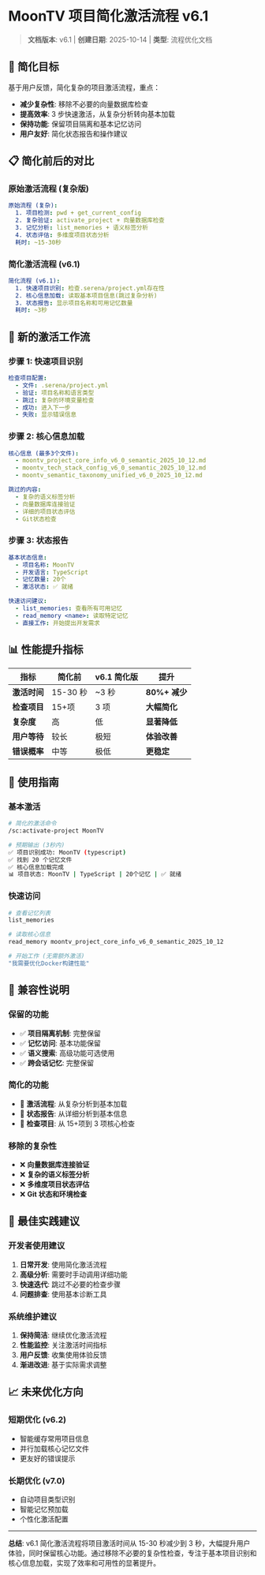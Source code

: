 # MoonTV 项目简化激活流程 v6.1

> **文档版本**: v6.1 | **创建日期**: 2025-10-14 | **类型**: 流程优化文档

## 🎯 简化目标

基于用户反馈，简化复杂的项目激活流程，重点：

- **减少复杂性**: 移除不必要的向量数据库检查
- **提高效率**: 3 步快速激活，从复杂分析转向基本加载
- **保持功能**: 保留项目隔离和基本记忆访问
- **用户友好**: 简化状态报告和操作建议

## 📋 简化前后的对比

### 原始激活流程 (复杂版)

```yaml
原始流程 (复杂):
  1. 项目检测: pwd + get_current_config
  2. 复杂验证: activate_project + 向量数据库检查
  3. 记忆分析: list_memories + 语义标签分析
  4. 状态评估: 多维度项目状态分析
  耗时: ~15-30秒
```

### 简化激活流程 (v6.1)

```yaml
简化流程 (v6.1):
  1. 快速项目识别: 检查.serena/project.yml存在性
  2. 核心信息加载: 读取基本项目信息(跳过复杂分析)
  3. 状态报告: 显示项目名称和可用记忆数量
  耗时: ~3秒
```

## 🔧 新的激活工作流

### 步骤 1: 快速项目识别

```yaml
检查项目配置:
  - 文件: .serena/project.yml
  - 验证: 项目名称和语言类型
  - 跳过: 复杂的环境变量检查
  - 成功: 进入下一步
  - 失败: 显示错误信息
```

### 步骤 2: 核心信息加载

```yaml
核心信息 (最多3个文件):
  - moontv_project_core_info_v6_0_semantic_2025_10_12.md
  - moontv_tech_stack_config_v6_0_semantic_2025_10_12.md
  - moontv_semantic_taxonomy_unified_v6_0_2025_10_12.md

跳过的内容:
  - 复杂的语义标签分析
  - 向量数据库连接验证
  - 详细的项目状态评估
  - Git状态检查
```

### 步骤 3: 状态报告

```yaml
基本状态信息:
  - 项目名称: MoonTV
  - 开发语言: TypeScript
  - 记忆数量: 20个
  - 激活状态: ✅ 就绪

快速访问建议:
  - list_memories: 查看所有可用记忆
  - read_memory <name>: 读取特定记忆
  - 直接工作: 开始提出开发需求
```

## 📊 性能提升指标

| 指标         | 简化前   | v6.1 简化版 | 提升          |
| ------------ | -------- | ----------- | ------------- |
| **激活时间** | 15-30 秒 | ~3 秒       | **80%+ 减少** |
| **检查项目** | 15+项    | 3 项        | **大幅简化**  |
| **复杂度**   | 高       | 低          | **显著降低**  |
| **用户等待** | 较长     | 极短        | **体验改善**  |
| **错误概率** | 中等     | 极低        | **更稳定**    |

## 🚀 使用指南

### 基本激活

```bash
# 简化的激活命令
/sc:activate-project MoonTV

# 预期输出 (3秒内)
✅ 项目识别成功: MoonTV (typescript)
✅ 找到 20 个记忆文件
✅ 核心信息加载完成
📊 项目状态: MoonTV | TypeScript | 20个记忆 | ✅ 就绪
```

### 快速访问

```bash
# 查看记忆列表
list_memories

# 读取核心信息
read_memory moontv_project_core_info_v6_0_semantic_2025_10_12

# 开始工作 (无需额外激活)
"我需要优化Docker构建性能"
```

## 🔄 兼容性说明

### 保留的功能

- ✅ **项目隔离机制**: 完整保留
- ✅ **记忆访问**: 基本功能保留
- ✅ **语义搜索**: 高级功能可选使用
- ✅ **跨会话记忆**: 完整保留

### 简化的功能

- 🔄 **激活流程**: 从复杂分析到基本加载
- 🔄 **状态报告**: 从详细分析到基本信息
- 🔄 **检查项目**: 从 15+项到 3 项核心检查

### 移除的复杂性

- ❌ **向量数据库连接验证**
- ❌ **复杂的语义标签分析**
- ❌ **多维度项目状态评估**
- ❌ **Git 状态和环境检查**

## 🎯 最佳实践建议

### 开发者使用建议

1. **日常开发**: 使用简化激活流程
2. **高级分析**: 需要时手动调用详细功能
3. **快速迭代**: 跳过不必要的检查步骤
4. **问题排查**: 使用基本诊断工具

### 系统维护建议

1. **保持简洁**: 继续优化激活流程
2. **性能监控**: 关注激活时间指标
3. **用户反馈**: 收集使用体验反馈
4. **渐进改进**: 基于实际需求调整

## 📈 未来优化方向

### 短期优化 (v6.2)

- 智能缓存常用项目信息
- 并行加载核心记忆文件
- 更友好的错误提示

### 长期优化 (v7.0)

- 自动项目类型识别
- 智能记忆预加载
- 个性化激活配置

---

**总结**: v6.1 简化激活流程将项目激活时间从 15-30 秒减少到 3 秒，大幅提升用户体验，同时保留核心功能。通过移除不必要的复杂性检查，专注于基本项目识别和核心信息加载，实现了效率和可用性的显著提升。
